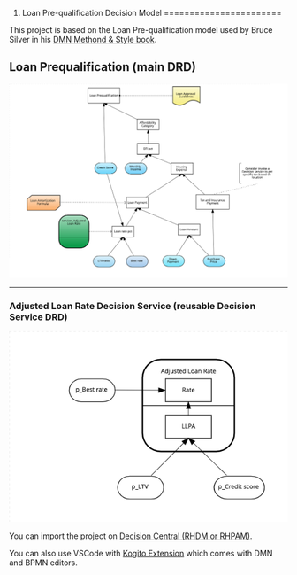 1. Loan Pre-qualification Decision Model
=======================

This project is based on the Loan Pre-qualification model used by Bruce Silver in his [DMN Methond & Style book](https://www.amazon.com/Dmn-Method-Style-2nd-Pracitioners/dp/0982368178).

## Loan Prequalification (main DRD)
![Loan Prequalification.dmn](./LoanPrequalification.dmn.png)

---

### Adjusted Loan Rate Decision Service (reusable Decision Service DRD)
![Adjusted Loan Rate.dmn](Adjusted%20Loan%20Rate.dmn.png)

You can import the project on [Decision Central (RHDM or RHPAM)](https://www.redhat.com/en/technologies/jboss-middleware/decision-manager).

You can also use VSCode with [Kogito Extension](https://marketplace.visualstudio.com/items?itemName=kie-group.vscode-extension-kogito-bundle) which comes with DMN and BPMN editors.